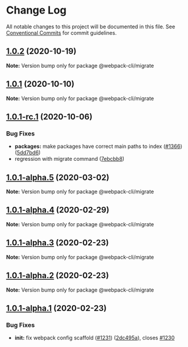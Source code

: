 # Change Log

All notable changes to this project will be documented in this file.
See [Conventional Commits](https://conventionalcommits.org) for commit guidelines.

## [1.0.2](https://github.com/webpack/webpack-cli/compare/@webpack-cli/migrate@1.0.1...@webpack-cli/migrate@1.0.2) (2020-10-19)

**Note:** Version bump only for package @webpack-cli/migrate

## [1.0.1](https://github.com/webpack/webpack-cli/compare/@webpack-cli/migrate@1.0.1-rc.1...@webpack-cli/migrate@1.0.1) (2020-10-10)

**Note:** Version bump only for package @webpack-cli/migrate

## [1.0.1-rc.1](https://github.com/webpack/webpack-cli/compare/@webpack-cli/migrate@1.0.1-alpha.5...@webpack-cli/migrate@1.0.1-rc.1) (2020-10-06)

### Bug Fixes

-   **packages:** make packages have correct main paths to index ([#1366](https://github.com/webpack/webpack-cli/issues/1366)) ([5dd7bd6](https://github.com/webpack/webpack-cli/commit/5dd7bd62046568481996e48328b15a335557f8ae))
-   regression with migrate command ([7ebcbb8](https://github.com/webpack/webpack-cli/commit/7ebcbb8030b9111df797abdd67e504178b18aeac))

## [1.0.1-alpha.5](https://github.com/ematipico/webpack-cli/compare/@webpack-cli/migrate@1.0.1-alpha.4...@webpack-cli/migrate@1.0.1-alpha.5) (2020-03-02)

**Note:** Version bump only for package @webpack-cli/migrate

## [1.0.1-alpha.4](https://github.com/ematipico/webpack-cli/compare/@webpack-cli/migrate@1.0.1-alpha.3...@webpack-cli/migrate@1.0.1-alpha.4) (2020-02-29)

**Note:** Version bump only for package @webpack-cli/migrate

## [1.0.1-alpha.3](https://github.com/ematipico/webpack-cli/compare/@webpack-cli/migrate@1.0.1-alpha.2...@webpack-cli/migrate@1.0.1-alpha.3) (2020-02-23)

**Note:** Version bump only for package @webpack-cli/migrate

## [1.0.1-alpha.2](https://github.com/webpack/webpack-cli/compare/@webpack-cli/migrate@1.0.1-alpha.1...@webpack-cli/migrate@1.0.1-alpha.2) (2020-02-23)

**Note:** Version bump only for package @webpack-cli/migrate

## [1.0.1-alpha.1](https://github.com/webpack/webpack-cli/compare/@webpack-cli/migrate@1.0.1-alpha.0...@webpack-cli/migrate@1.0.1-alpha.1) (2020-02-23)

### Bug Fixes

-   **init:** fix webpack config scaffold ([#1231](https://github.com/webpack/webpack-cli/issues/1231)) ([2dc495a](https://github.com/webpack/webpack-cli/commit/2dc495a8d050d28478c6c2533d7839e9ff78d76c)), closes [#1230](https://github.com/webpack/webpack-cli/issues/1230)
